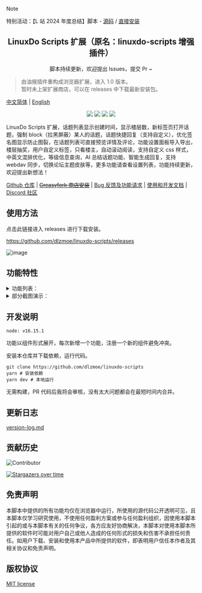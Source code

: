 > [!NOTE]
> 特别活动：【L 站 2024 年度总结】脚本 - [源码](./plugin/summary.user.js) / [直接安装](https://raw.githubusercontent.com/dlzmoe/linuxdo-scripts/refs/heads/main/plugin/summary.user.js)

<h2 align="center">LinuxDo Scripts 扩展（原名：linuxdo-scripts 增强插件）</h2>
<p align="center">脚本持续更新，欢迎提出 Issues，提交 Pr ~</p>

> 由油猴插件重构成浏览器扩展，进入 1.0 版本。  
> 暂时未上架扩展商店，可以在 releases 中下载最新安装包。

[中文简体](https://github.com/dlzmoe/linuxdo-scripts/blob/main/README.md) | [English](https://github.com/dlzmoe/linuxdo-scripts/blob/main/README_EN.md)

<p align="center">
<img src="https://img.shields.io/github/v/release/dlzmoe/linuxdo-scripts?label=LinuxDo Scripts 扩展&labelColor=%235D5D5D&color=%23E97435">
<img src="https://img.shields.io/github/last-commit/dlzmoe/linuxdo-scripts">
<img src="https://img.shields.io/github/stars/dlzmoe%2Flinuxdo-scripts?style=flat">
<img src="https://img.shields.io/github/license/dlzmoe/linuxdo-scripts">
</p>

LinuxDo Scripts 扩展，话题列表显示创建时间，显示楼层数，新标签页打开话题，强制 block（拉黑屏蔽）某人的话题，话题快捷回复（支持自定义），优化签名图显示防止图裂，在话题列表可直接预览详情及评论，功能设置面板导入导出，楼层抽奖，用户自定义标签，只看楼主，自动滚动阅读，支持自定义 css 样式，中英文混排优化，等级信息查询，AI 总结话题功能、智能生成回复，支持 webdav 同步，切换论坛主题皮肤等，更多功能请查看设置列表，功能持续更新，欢迎提出新想法！

[Github 仓库](https://github.com/dlzmoe/linuxdo-scripts) |
~~[Greasyfork 商店安装](https://greasyfork.org/scripts/501827)~~ |
[Bug 反馈及功能请求](https://github.com/dlzmoe/linuxdo-scripts/issues/new/choose) |
[使用和开发文档](https://linuxdo-scripts-docs.netlify.app/) |
[Discord 社区](https://discord.gg/n2pErsD7Kg)

## 使用方法

点击此链接进入 releases 进行下载安装。

https://github.com/dlzmoe/linuxdo-scripts/releases

![image](https://github.com/user-attachments/assets/1553917a-1b3b-44f4-b624-2ca2a1616e4f)

## 功能特性

<details>
<summary>功能列表：</summary>

- [x] 话题列表显示创建时间
- [x] 显示楼层数
- [x] 新标签页打开话题
- [x] 强制 block（拉黑屏蔽）某人的话题
- [x] 话题快捷回复（支持自定义）
- [x] 优化签名图显示防止图裂
- [x] 功能设置面板导入导出
- [x] 楼层抽奖
- [x] 只看楼主切换功能
- [x] 自动滚动阅读
- [x] 黑夜模式
- [x] 用户标签功能
- [x] 在话题列表可直接预览详情及评论
- [x] 评论框表情优化
- [x] 支持自定义 css 样式
- [x] 中英文混排优化显示
- [x] 新增等级信息查询
- [x] 切换论坛表情风格
- [x] AI 总结话题功能、智能生成回复
- [x] 支持 webdav 同步
- [x] 切换论坛主题皮肤
- [x] 更多功能请查看设置列表

</details>

<details>
<summary>部分截图演示：</summary>

| ![image](https://github.com/user-attachments/assets/f3fb854f-e6fd-4da4-9a9c-377b6537fab7) | ![image](https://github.com/user-attachments/assets/3b2a9e63-3939-4dbc-a00f-c713ca2c7f33) |
| ----------------------------------------------------------------------------------------- | ----------------------------------------------------------------------------------------- |
| ![image](https://github.com/user-attachments/assets/2c67ab9f-2359-4ab5-b0dd-0f257560b98b) | ![image](https://github.com/user-attachments/assets/ed4f925c-e26c-43ce-a886-fa764ac341b5) |
| ![image](https://github.com/user-attachments/assets/c6ba9abb-43aa-40ce-a4a1-b9cdae229a2d) | ![image](https://github.com/user-attachments/assets/399c1645-36e1-4fe2-a671-ae40685e87ca) |

</details>

## 开发说明

```
node: v16.15.1
```

功能以组件形式展开，每次新增一个功能，注册一个新的组件避免冲突。

安装本仓库并下载依赖，运行代码。

```shell
git clone https://github.com/dlzmoe/linuxdo-scripts
yarn # 安装依赖
yarn dev # 本地运行
```

无需构建，PR 代码后我将会审核，没有太大问题都会在最短时间内合并。

## 更新日志

[version-log.md](https://github.com/dlzmoe/linuxdo-scripts/blob/main/version-log.md)

## 贡献历史

![Contributor](https://contrib.rocks/image?repo=dlzmoe/linuxdo-scripts)

[![Stargazers over time](https://starchart.cc/dlzmoe/linuxdo-scripts.svg?variant=adaptive)](https://starchart.cc/dlzmoe/linuxdo-scripts)

## 免责声明

本脚本中提供的所有功能均仅在浏览器中运行，所使用的源代码公开透明可见，且本脚本仅学习研究使用，不使用任何盈利方案或参与任何盈利组织，因使用本脚本引起的或与本脚本有关的任何争议，各方应友好协商解决，本脚本对使用本脚本所提供的软件时可能对用户自己或他人造成的任何形式的损失和伤害不承担任何责任。如用户下载、安装和使用本产品中所提供的软件，即表明用户信任本作者及其相关协议和免责声明。

## 版权协议

[MIT license](https://github.com/dlzmoe/linuxdo-scripts/blob/main/LICENSE)
